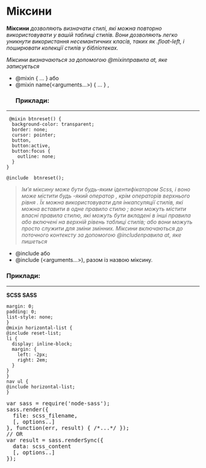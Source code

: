 
# Міксини
**Міксини** *дозволяють визначати стилі, які можна повторно використовувати у вашій таблиці стилів. Вони дозволяють легко уникнути використання несемантичних класів, таких як .float-left, і поширювати колекції стилів у бібліотеках.*

*Міксини визначаються за допомогою @mixinправила at, яке записується*
+ @mixin <name> { ... } або 
+ @mixin name(<arguments...>) { ... } ,
  ### Приклади:
---
```
 @mixin btnreset() {
  background-color: transparent;
  border: none;
  cursor: pointer;
  button,
  button:active,
  button:focus {
    outline: none;
  }
} 
``` 
  ``@include  btnreset();``
 
> *Ім’я міксину може бути будь-яким ідентифікатором Scss, і воно може містити будь -який оператор , крім операторів верхнього рівня . Їх можна використовувати для інкапсуляції стилів, які можна вставити в одне правило стилю ; вони можуть містити власні правила стилю, які можуть бути вкладені в інші правила або включені на верхній рівень таблиці стилів; або вони можуть просто служити для зміни змінних.
>Міксини включаються до поточного контексту за допомогою @includeправила at, яке пишеться*
  >>
  + @include <name>або
  + @include <name>(<arguments...>), разом із назвою міксину.

 ### Приклади:
--- 
  **SCSS**  **SASS**
  
  ```@mixin reset-list {
  margin: 0;
  padding: 0;
  list-style: none;
}
@mixin horizontal-list {
  @include reset-list;
  li {
    display: inline-block;
    margin: {
      left: -2px;
      right: 2em;
    }
  }
}
nav ul {
  @include horizontal-list;
}
  ```
<pre><span class="pl-k">var</span> <span class="pl-s1">sass</span> <span class="pl-c1">=</span> <span class="pl-en">require</span><span class="pl-kos">(</span><span class="pl-s">'node-sass'</span><span class="pl-kos">)</span><span class="pl-kos">;</span>
<span class="pl-s1">sass</span><span class="pl-kos">.</span><span class="pl-en">render</span><span class="pl-kos">(</span><span class="pl-kos">{</span>
  <span class="pl-c1">file</span>: <span class="pl-s1">scss_filename</span><span class="pl-kos">,</span>
  <span class="pl-kos">[</span><span class="pl-kos">,</span> <span class="pl-s1">options</span><span class="pl-kos">.</span><span class="pl-kos">.</span><span class="pl-kos">]</span>
<span class="pl-kos">}</span><span class="pl-kos">,</span> function<span class="pl-kos">(</span><span class="pl-s1">err</span><span class="pl-kos">,</span> result<span class="pl-kos">)</span> <span class="pl-kos">{</span> <span class="pl-c">/*...*/</span> <span class="pl-kos">}</span><span class="pl-kos">)</span><span class="pl-kos">;</span>
<span class="pl-c">// OR</span>
<span class="pl-k">var</span> <span class="pl-s1">result</span> <span class="pl-c1">=</span> <span class="pl-s1">sass</span><span class="pl-kos">.</span><span class="pl-en">renderSync</span><span class="pl-kos">(</span><span class="pl-kos">{</span>
  <span class="pl-c1">data</span>: <span class="pl-s1">scss_content</span>
  <span class="pl-kos">[</span><span class="pl-kos">,</span> <span class="pl-s1">options</span><span class="pl-kos">.</span><span class="pl-kos">.</span><span class="pl-kos">]</span>
<span class="pl-kos">}</span><span class="pl-kos">)</span><span class="pl-kos">;</span></pre>
